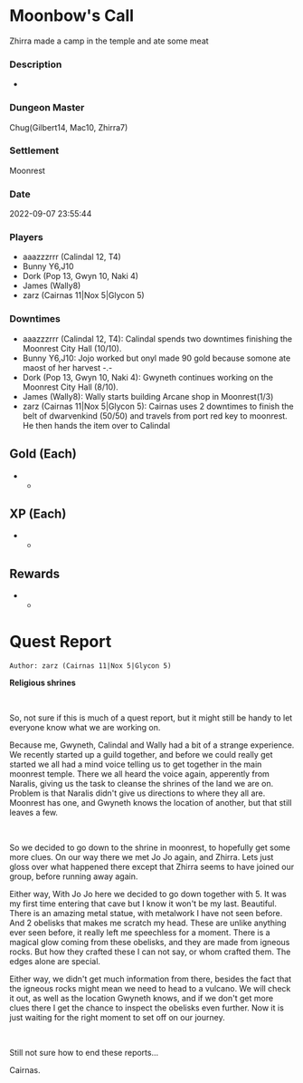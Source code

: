 # Moonbow's Call
Zhirra made a camp in the temple and ate some meat
### Description
-
### Dungeon Master
Chug(Gilbert14, Mac10, Zhirra7)
### Settlement
Moonrest
### Date
2022-09-07 23:55:44
### Players
* aaazzzrrr (Calindal 12, T4)
* Bunny Y6,J10
* Dork (Pop 13, Gwyn 10, Naki 4)
* James (Wally8)
* zarz (Cairnas 11|Nox 5|Glycon 5)
### Downtimes
* aaazzzrrr (Calindal 12, T4): Calindal spends two downtimes finishing the Moonrest City Hall (10/10).
* Bunny Y6,J10: Jojo worked but onyl made 90 gold because somone ate maost of her harvest -.-
* Dork (Pop 13, Gwyn 10, Naki 4): Gwyneth continues working on the Moonrest City Hall (8/10).
* James (Wally8): Wally starts building Arcane shop in Moonrest(1/3)
* zarz (Cairnas 11|Nox 5|Glycon 5): Cairnas uses 2 downtimes to finish the belt of dwarvenkind (50/50) and travels from port red key to moonrest. He then hands the item over to Calindal
## Gold (Each)
* -
## XP (Each)
* -
## Rewards
* -
# Quest Report
`Author: zarz (Cairnas 11|Nox 5|Glycon 5)`


**Religious shrines** 

&nbsp;

So, not sure if this is much of a quest report, but it might still be handy to let everyone know what we are working on. 

Because me, Gwyneth, Calindal and Wally had a bit of a strange experience. We recently started up a guild together, and before we could really get started we all had a mind voice telling us to get together in the main moonrest temple. There we all heard the voice again, apperently from Naralis, giving us the task to cleanse the shrines of the land we are on. Problem is that Naralis didn't give us directions to where they all are. Moonrest has one, and Gwyneth knows the location of another, but that still leaves a few. 

&nbsp;

So we decided to go down to the shrine in moonrest, to hopefully get some more clues. On our way there we met Jo Jo again, and Zhirra. Lets just gloss over what happened there except that Zhirra seems to have joined our group, before running away again. 

Either way, With Jo Jo here we decided to go down together with 5. It was my first time entering that cave but I know it won't be my last. Beautiful. There is an amazing metal statue, with metalwork I have not seen before. And 2 obelisks that makes me scratch my head. These are unlike anything ever seen before, it really left me speechless for a moment. There is a magical glow coming from these obelisks, and they are made from igneous rocks. But how they crafted these I can not say, or whom crafted them. The edges alone are special. 

Either way, we didn't get much information from there, besides the fact that the igneous rocks might mean we need to head to a vulcano. We will check it out, as well as the location Gwyneth knows, and if we don't get more clues there I get the chance to inspect the obelisks even further. Now it is just waiting for the right moment to set off on our journey.

&nbsp;

Still not sure how to end these reports...

Cairnas.